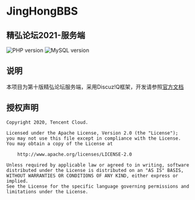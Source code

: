 # JingHongBBS
## 精弘论坛2021-服务端

![PHP version](https://img.shields.io/badge/PHP-%3E%3D7.2.5-%238a2be2)
![MySQL version](https://img.shields.io/badge/MySQL-%3E%3D5.7.9-brightgreen)

## 说明
本项目为第十版精弘论坛服务端，采用Discuz!Q框架，开发请参照[官方文档](https://discuz.com/docs/)

## 授权声明

```
Copyright 2020, Tencent Cloud.

Licensed under the Apache License, Version 2.0 (the "License");
you may not use this file except in compliance with the License.
You may obtain a copy of the License at

    http://www.apache.org/licenses/LICENSE-2.0

Unless required by applicable law or agreed to in writing, software
distributed under the License is distributed on an "AS IS" BASIS,
WITHOUT WARRANTIES OR CONDITIONS OF ANY KIND, either express or implied.
See the License for the specific language governing permissions and
limitations under the License.
```